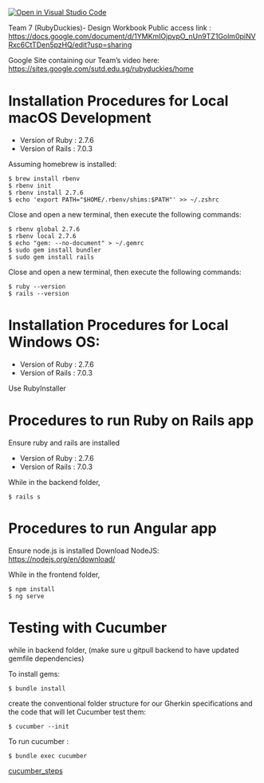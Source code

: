 [![Open in Visual Studio Code](https://classroom.github.com/assets/open-in-vscode-c66648af7eb3fe8bc4f294546bfd86ef473780cde1dea487d3c4ff354943c9ae.svg)](https://classroom.github.com/online_ide?assignment_repo_id=7913425&assignment_repo_type=AssignmentRepo)

Team 7 (RubyDuckies)- Design Workbook
Public access link : https://docs.google.com/document/d/1YMKmIOjpvpO_nUn9TZ1Golm0piNVRxc6CtTDen5pzHQ/edit?usp=sharing

Google Site containing our Team’s video here:
https://sites.google.com/sutd.edu.sg/rubyduckies/home

# Installation Procedures for Local macOS Development
- Version of Ruby : 2.7.6
- Version of Rails : 7.0.3

Assuming homebrew is installed:

```
$ brew install rbenv
$ rbenv init
$ rbenv install 2.7.6
$ echo 'export PATH="$HOME/.rbenv/shims:$PATH"' >> ~/.zshrc
```

Close and open a new terminal, then execute the following commands:

```
$ rbenv global 2.7.6
$ rbenv local 2.7.6
$ echo "gem: --no-document" > ~/.gemrc
$ sudo gem install bundler
$ sudo gem install rails
```
Close and open a new terminal, then execute the following commands:
```
$ ruby --version
$ rails --version
```
# Installation Procedures for Local Windows OS:
- Version of Ruby : 2.7.6
- Version of Rails : 7.0.3

Use RubyInstaller 

# Procedures to run Ruby on Rails app

Ensure ruby and rails are installed
- Version of Ruby : 2.7.6
- Version of Rails : 7.0.3

While in the backend folder,

```
$ rails s
```

# Procedures to run Angular app

Ensure node.js is installed
Download NodeJS: https://nodejs.org/en/download/


While in the frontend folder,

```
$ npm install
$ ng serve
```
# Testing with Cucumber 

while in backend folder, (make sure u gitpull backend to have updated gemfile dependencies)

To install gems:

```
$ bundle install  
```
create the conventional folder structure for our Gherkin specifications and the code that will let Cucumber test them:

```
$ cucumber --init
```

To run cucumber :

```
$ bundle exec cucumber
```
[cucumber_steps](cucumber_steps.md)
